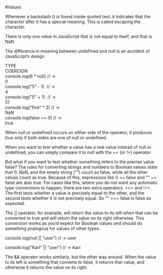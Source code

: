 #Values

Whenever a backslash (\) is found inside quoted text, it indicates that the character after it has a special meaning. 
This is called escaping the character.

There is only one value in JavaScript that is not equal to itself, and that is NaN

The difference in meaning between undefined and null is an accident of JavaScript’s design

TYPE COERCION                                                                                                                             
console.log(8 * null) // → 0                                                                                                              
console.log("5" - 1)  // → 4                                                                                                              
console.log("5" + 1)  // → 51                                                                                                             
console.log("five" * 2) // → NaN                                                                                                          
console.log(false == 0) // → true                                                                                                         

When null or undefined occurs on either side of the operator, it produces true only if both sides are one of null or undefined.

When you want to test whether a value has a real value instead of null or undefined, you can simply compare it to null with the == (or !=) operator.

But what if you want to test whether something refers to the precise value false? The rules for converting strings and numbers to Boolean values state that 0, NaN, and the empty string ("") count as false, while all the other values count as true. Because of this, expressions like 0 == false and "" == false are also true. For cases like this, where you do not want any automatic type conversions to happen, there are two extra operators: === and !==. The first tests whether a value is precisely equal to the other, and the second tests whether it is not precisely equal. So "" === false is false as expected.


The || operator, for example, will return the value to its left when that can be converted to true and will return the value on its right otherwise. This conversion works as you’d expect for Boolean values and should do something analogous for values of other types.

console.log(null || "user")
// → user

console.log("Karl" || "user")
// → Karl

The && operator works similarly, but the other way around. When the value to its left is something that converts to false, it returns that value, and otherwise it returns the value on its right.
